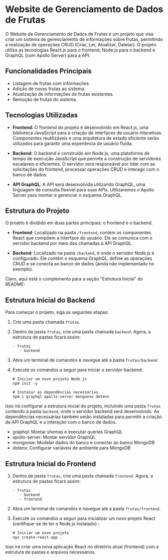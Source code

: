 # Website de Gerenciamento de Dados de Frutas

O Website de Gerenciamento de Dados de Frutas é um projeto que visa criar um sistema de gerenciamento de informações sobre frutas, permitindo a realização de operações CRUD (Criar, Ler, Atualizar, Deletar). O projeto utiliza as tecnologias React.js para o frontend, Node.js para o backend e GraphQL (com Apollo Server) para a API.

## Funcionalidades Principais

- Listagem de frutas com informações.
- Adição de novas frutas ao sistema.
- Atualização de informações de frutas existentes.
- Remoção de frutas do sistema.

## Tecnologias Utilizadas

- **Frontend**: O frontend do projeto é desenvolvido em React.js, uma biblioteca JavaScript para a criação de interfaces de usuário interativas. Componentes reutilizáveis e uma arquitetura de estado eficiente serão utilizados para garantir uma experiência de usuário fluida.

- **Backend**: O backend é construído em Node.js, uma plataforma de tempo de execução JavaScript que permite a construção de servidores escaláveis e eficientes. O servidor será responsável por lidar com as solicitações do frontend, processar operações CRUD e interagir com o banco de dados.

- **API GraphQL**: A API será desenvolvida utilizando GraphQL, uma linguagem de consulta flexível para suas APIs. Utilizaremos o Apollo Server para montar e gerenciar o esquema GraphQL.

## Estrutura do Projeto

O projeto é dividido em duas partes principais: o frontend e o backend.

- **Frontend**: Localizado na pasta `/frontend`, contém os componentes React que compõem a interface do usuário. Ele se comunica com o servidor backend por meio das chamadas à API GraphQL.

- **Backend**: Localizado na pasta `/backend`, é onde o servidor Node.js é configurado. Ele contém o esquema GraphQL, define as operações CRUD e se conecta ao banco de dados (ainda não implementado no exemplo).

Claro, aqui está o complemento para a seção "Estrutura Inicial" do README:

## Estrutura Inicial do Backend

Para começar o projeto, siga as seguintes etapas:

1. Crie uma pasta chamada `frutas`.

2. Dentro da pasta `frutas`, crie uma pasta chamada `backend`. Agora, a estrutura de pastas ficará assim:

   ```
   - frutas
      - backend
   ```

3. Abra um terminal de comandos e navegue até a pasta `frutas/backend`.

4. Execute os comandos a seguir para iniciar o servidor backend:

   ```
   # Iniciar um novo projeto Node.js
   npm init -y

   # Instalar as dependências necessárias
   npm i graphql apollo-server mongoose dotenv
   ```

Isso irá configurar a estrutura inicial do projeto, incluindo uma pasta `frutas` contendo a pasta `backend`, onde o servidor backend será desenvolvido. As dependências necessárias também serão instaladas para permitir a criação da API GraphQL e a interação com o banco de dados.

- graphql: Montar shemas e executar queries GraphQL
- apollo-server: Montar servidor GraphQL
- mongoose: Modelar dados do banco e conectar ao banco MongoDB
- dotenv: Configurar variáveis de ambiente para MongoDB

## Estrutura Inicial do Frontend

1. Dentro da pasta `frutas`, crie uma pasta chamada `frontend`. Agora, a estrutura de pastas ficará assim:

   ```
   - frutas
      - backend
      - frontend
   ```

2. Abra um terminal de comandos e navegue até a pasta `frutas/frontend`.

3. Execute os comandos a seguir para inicializar um novo projeto React (certifique-se de ter o Node.js instalado) :

   ```
   # Iniciar um novo projeto
   npx create-react-app .
   ```

Isso irá criar uma nova aplicação React no diretório atual (frontend) com a estrutura de pastas e arquivos necessários.